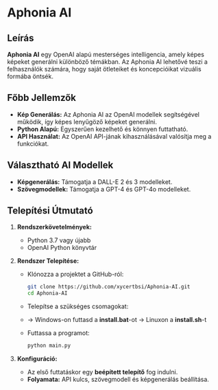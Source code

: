 
# Aphonia AI

## Leírás

**Aphonia AI** egy OpenAI alapú mesterséges intelligencia, amely képes képeket generálni különböző témákban. Az Aphonia AI lehetővé teszi a felhasználók számára, hogy saját ötleteiket és koncepcióikat vizuális formába öntsék.

## Főbb Jellemzők

- **Kép Generálás:** Az Aphonia AI az OpenAI modellek segítségével működik, így képes lenyűgöző képeket generálni.
- **Python Alapú:** Egyszerűen kezelhető és könnyen futtatható.
- **API Használat:** Az OpenAI API-jának kihasználásával valósítja meg a funkciókat.

## Választható AI Modellek

- **Képgenerálás:** Támogatja a DALL-E 2 és 3 modelleket.
- **Szövegmodellek:** Támogatja a GPT-4 és GPT-4o modelleket.

## Telepítési Útmutató

1. **Rendszerkövetelmények:**
   - Python 3.7 vagy újabb
   - OpenAI Python könyvtár

2. **Rendszer Telepítése:**
   - Klónozza a projektet a GitHub-ról:
     ```bash
     git clone https://github.com/xycertbsi/Aphonia-AI.git
     cd Aphonia-AI
     ```
   - Telepítse a szükséges csomagokat:
   - 
     -> Windows-on futtasd a **install.bat**-ot
     -> Linuxon a **install.sh**-t
     
   - Futtassa a programot:
     ```bash
     python main.py
     ```

3. **Konfiguráció:**
   - Az első futtatáskor egy **beépített telepítő** fog indulni.
   - **Folyamata:** API kulcs, szövegmodell és képgenerálás beállítása.
